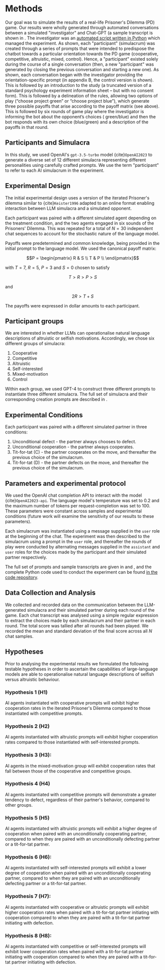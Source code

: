 
# Methods

Our goal was to simulate the results of a real-life Prisoner's Dilemma (PD) game. Our results were wholly generated
through automated
conversations between a simulated "investigator" and Chat-GPT (a sample transcript is shown in [](appendixB). The
investigator was
an [automated script written in Python](https://gitlab.com/sphelps/llm-cooperation/-/blob/main/llm_cooperation/dilemma.py)
which managed the experiment. As
shown, each "participant" (simulacrum) was created through a series of prompts that were intended to predispose the
chatbot towards a particular orientation towards the PD game (cooperative, competitive, altruistic, mixed, control).
Hence, a "participant" existed solely during the course of a single conversation
(then, a new "participant" was generated by
closing the previous conversation and starting a new one). As shown, each conversation began with the investigator
providing the orientation-specific prompt (in appendix B, the control version is shown). This is followed by an
introduction to the study (a truncated version of a standard psychology experiment information sheet – but with no
consent form). This is followed by a delineation of the rules, allowing two options of play (“choose project green” or
“choose project blue”), which generate three possible payoffs that arise according to the payoff matrix (see above).
This is followed by six rounds of game play where the investigator is informing the bot about the opponent’s choices (
green/blue) and then the bot responds with its own choice (blue/green) and a description of the payoffs in that round.

## Participants and Simulacra

In this study, we used OpenAI's `gpt-3.5-turbo` model {cite}`OpenAI2023` to
generate a diverse set of 12 different simulacra representing different
personalities using carefully crafted prompts. We use the
term "participant" to refer to each AI simulacrum in the experiment.

## Experimental Design

The initial experimental design uses a version of the iterated
Prisoner's dilemma similar to {cite}`Keister1996`
adapted to an online format
enabling interaction between LLM simulacra and a simulated opponent.

Each participant was paired with a different simulated agent depending
on the treatment condition, and
the two agents engaged in six sounds of the Prisoners' Dilemma.  This
was repeated for a total of $N=30$ independent chat sequences to
account for the stochastic nature of the language model.

Payoffs were predetermined and common knowledge, being provided
in the initial prompt to the language model.  We used the canonical
payoff matrix:

$$P = \begin{pmatrix}
R & S \\
T & P \\
\end{pmatrix}$$

with $T = 7$, $R = 5$, $P = 3$ and $S = 0$ chosen to satisfy

$$T > R > P > S$$

and 

$$2R > T + S$$

The payoffs were expressed in dollar amounts to each participant.

## Participant groups

We are interested in whether LLMs can operationalise natural language descriptions 
of altruistic or selfish motivations.  Accordingly, we chose six
different groups of simulacra: 

1. Cooperative
2. Competitive
3. Altruistic
4. Self-interested
5. Mixed-motivation
6. Control

Within each group, we used GPT-4 to construct three different prompts
to instantiate three different simulacra.  The full set of simulacra
and their corresponding creation prompts are described in [](appendixA).

## Experimental Conditions

Each participant was paired with a different simulated partner in three
conditions:

1. Unconditional defect - the partner always chooses to defect.
2. Unconditional cooperation - the partner always cooperates.
3. Tit-for-tat (C) - the partner cooperates on the move, and thereafter the previous choice of the simulacrum.
4. Tit-for-tat (D) - the partner defects on the move, and thereafter the previous choice of the simulacrum.

## Parameters and experimental protocol

We used the OpenAI chat completion API to interact with the model
{cite}`OpenAI2023-api`.
The language model's temperature was set to $0.2$ and the
maximum number of tokens per request-completion was set to 100. These
parameters were constant across samples and experimental conditions
(future work will examine the sensitivity of our results to these parameters).

Each simulacrum was instantiated using a message supplied in the
`user` role at the beginning of the chat. The experiment was then
described to the simulacrum using a prompt in the `user` role, and thereafter
the rounds of play were conducted by alternating messages supplied in
the `assistant`
and `user` roles for the choices made by the participant and their simulated
partner
respectively.

The full set of prompts and sample transcripts are given in [](appendixA) 
and [](appendixB),
and the complete Python code used to conduct the experiment can be found
[in the code repository](https://gitlab.com/sphelps/llm-cooperation/-/blob/main/dilemma.py).

## Data Collection and Analysis

We collected and recorded data on the communication between the LLM-generated
simulacra and their simulated partner during each round of the game.
Each chat transcript was analysed using a simple regular expression
to extract the choices made by each simulacrum and their partner in
each round.  The total score was tallied after all rounds had been played.
We recorded the mean and standard deviation of the final score across
all $N$ chat samples.

## Hypotheses

Prior to analysing the experimental results we formulated the following testable hypotheses
in order to ascertain the capabilities of large-language models are able to operationalise natural language
descriptions of selfish versus altruistic behaviour.

### Hypothesis 1 (H1)
AI agents instantiated with cooperative prompts will exhibit higher cooperation rates in the
iterated Prisoner's Dilemma compared to those instantiated with competitive prompts.

### Hypothesis 2 (H2)
AI agents instantiated with altruistic prompts will exhibit higher cooperation rates compared to
those instantiated with self-interested prompts.

### Hypothesis 3 (H3): 
AI agents in the mixed-motivation group will exhibit cooperation rates that fall between those of
the cooperative and competitive groups.

### Hypothesis 4 (H4)
AI agents instantiated with competitive prompts will demonstrate a greater tendency to defect,
regardless of their partner's behavior, compared to other groups.

### Hypothesis 5 (H5)
AI agents instantiated with altruistic prompts will exhibit a higher degree of cooperation when
paired with an unconditionally cooperating partner, compared to when they are paired with an unconditionally
defecting partner or a tit-for-tat partner.

### Hypothesis 6 (H6): 
AI agents instantiated with self-interested prompts will exhibit a lower degree of cooperation
when paired with an unconditionally cooperating partner, compared to when they are paired with an unconditionally
defecting partner or a tit-for-tat partner.

### Hypothesis 7 (H7): 
AI agents instantiated with cooperative or altruistic prompts will exhibit higher cooperation
rates when paired with a tit-for-tat partner initiating with cooperation compared to when they are paired with a
   tit-for-tat partner initiating with defection.

### Hypothesis 8 (H8): 
AI agents instantiated with competitive or self-interested prompts will exhibit lower cooperation
rates when paired with a tit-for-tat partner initiating with cooperation compared to when they are paired with a
tit-for-tat partner initiating with defection.
